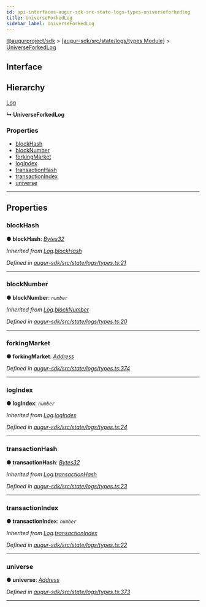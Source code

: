 ```yaml
---
id: api-interfaces-augur-sdk-src-state-logs-types-universeforkedlog
title: UniverseForkedLog
sidebar_label: UniverseForkedLog
---
```


[@augurproject/sdk](api-readme.md) > [[augur-sdk/src/state/logs/types Module]](api-modules-augur-sdk-src-state-logs-types-module.md) > [UniverseForkedLog](api-interfaces-augur-sdk-src-state-logs-types-universeforkedlog.md)

## Interface

## Hierarchy

 [Log](api-interfaces-augur-sdk-src-state-logs-types-log.md)

**↳ UniverseForkedLog**

### Properties

* [blockHash](api-interfaces-augur-sdk-src-state-logs-types-universeforkedlog.md#blockhash)
* [blockNumber](api-interfaces-augur-sdk-src-state-logs-types-universeforkedlog.md#blocknumber)
* [forkingMarket](api-interfaces-augur-sdk-src-state-logs-types-universeforkedlog.md#forkingmarket)
* [logIndex](api-interfaces-augur-sdk-src-state-logs-types-universeforkedlog.md#logindex)
* [transactionHash](api-interfaces-augur-sdk-src-state-logs-types-universeforkedlog.md#transactionhash)
* [transactionIndex](api-interfaces-augur-sdk-src-state-logs-types-universeforkedlog.md#transactionindex)
* [universe](api-interfaces-augur-sdk-src-state-logs-types-universeforkedlog.md#universe)

---

## Properties

<a id="blockhash"></a>

###  blockHash

**● blockHash**: *[Bytes32](api-modules-augur-sdk-src-state-logs-types-module.md#bytes32)*

*Inherited from [Log](api-interfaces-augur-sdk-src-state-logs-types-log.md).[blockHash](api-interfaces-augur-sdk-src-state-logs-types-log.md#blockhash)*

*Defined in [augur-sdk/src/state/logs/types.ts:21](https://github.com/AugurProject/augur/blob/0787bf1a23/packages/augur-sdk/src/state/logs/types.ts#L21)*

___
<a id="blocknumber"></a>

###  blockNumber

**● blockNumber**: *`number`*

*Inherited from [Log](api-interfaces-augur-sdk-src-state-logs-types-log.md).[blockNumber](api-interfaces-augur-sdk-src-state-logs-types-log.md#blocknumber)*

*Defined in [augur-sdk/src/state/logs/types.ts:20](https://github.com/AugurProject/augur/blob/0787bf1a23/packages/augur-sdk/src/state/logs/types.ts#L20)*

___
<a id="forkingmarket"></a>

###  forkingMarket

**● forkingMarket**: *[Address](api-modules-augur-sdk-src-state-logs-types-module.md#address)*

*Defined in [augur-sdk/src/state/logs/types.ts:374](https://github.com/AugurProject/augur/blob/0787bf1a23/packages/augur-sdk/src/state/logs/types.ts#L374)*

___
<a id="logindex"></a>

###  logIndex

**● logIndex**: *`number`*

*Inherited from [Log](api-interfaces-augur-sdk-src-state-logs-types-log.md).[logIndex](api-interfaces-augur-sdk-src-state-logs-types-log.md#logindex)*

*Defined in [augur-sdk/src/state/logs/types.ts:24](https://github.com/AugurProject/augur/blob/0787bf1a23/packages/augur-sdk/src/state/logs/types.ts#L24)*

___
<a id="transactionhash"></a>

###  transactionHash

**● transactionHash**: *[Bytes32](api-modules-augur-sdk-src-state-logs-types-module.md#bytes32)*

*Inherited from [Log](api-interfaces-augur-sdk-src-state-logs-types-log.md).[transactionHash](api-interfaces-augur-sdk-src-state-logs-types-log.md#transactionhash)*

*Defined in [augur-sdk/src/state/logs/types.ts:23](https://github.com/AugurProject/augur/blob/0787bf1a23/packages/augur-sdk/src/state/logs/types.ts#L23)*

___
<a id="transactionindex"></a>

###  transactionIndex

**● transactionIndex**: *`number`*

*Inherited from [Log](api-interfaces-augur-sdk-src-state-logs-types-log.md).[transactionIndex](api-interfaces-augur-sdk-src-state-logs-types-log.md#transactionindex)*

*Defined in [augur-sdk/src/state/logs/types.ts:22](https://github.com/AugurProject/augur/blob/0787bf1a23/packages/augur-sdk/src/state/logs/types.ts#L22)*

___
<a id="universe"></a>

###  universe

**● universe**: *[Address](api-modules-augur-sdk-src-state-logs-types-module.md#address)*

*Defined in [augur-sdk/src/state/logs/types.ts:373](https://github.com/AugurProject/augur/blob/0787bf1a23/packages/augur-sdk/src/state/logs/types.ts#L373)*

___

